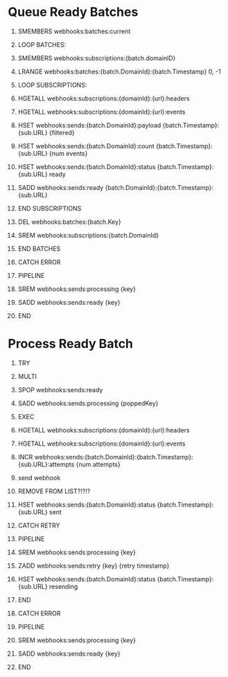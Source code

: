 # Queue Ready Batches
1. SMEMBERS webhooks:batches:current
1. LOOP BATCHES:
1. SMEMBERS webhooks:subscriptions:{batch.domainID}
1. LRANGE webhooks:batches:{batch.DomainId}:{batch.Timestamp} 0, -1
1. LOOP SUBSCRIPTIONS:
1. HGETALL webhooks:subscriptions:{domainId}:{url}:headers
1. HGETALL webhooks:subscriptions:{domainId}:{url}:events
1. HSET webhooks:sends:{batch.DomainId}:payload {batch.Timestamp}:{sub.URL} {filtered}
1. HSET webhooks:sends:{batch.DomainId}:count {batch.Timestamp}:{sub.URL} {num events}
1. HSET webhooks:sends:{batch.DomainId}:status {batch.Timestamp}:{sub.URL} ready
1. SADD webhooks:sends:ready {batch.DomainId}:{batch.Timestamp}:{sub.URL}
1. END SUBSCRIPTIONS
1. DEL webhooks:batches:{batch.Key}
1. SREM webhooks:subscriptions:{batch.DomainId}
1. END BATCHES

1. CATCH ERROR
1. PIPELINE
1. SREM webhooks:sends:processing {key}
1. SADD webhooks:sends:ready {key}
1. END

# Process Ready Batch
1. TRY
1. MULTI
1. SPOP webhooks:sends:ready
1. SADD webhooks:sends:processing {poppedKey}
1. EXEC
1. HGETALL webhooks:subscriptions:{domainId}:{url}:headers
1. HGETALL webhooks:subscriptions:{domainId}:{url}:events
1. INCR webhooks:sends:{batch.DomainId}:{batch.Timestamp}:{sub.URL}:attempts {num attempts}
1. send webhook
1. REMOVE FROM LIST?!?!?
1. HSET webhooks:sends:{batch.DomainId}:status {batch.Timestamp}:{sub.URL} sent

1. CATCH RETRY
1. PIPELINE
1. SREM webhooks:sends:processing {key}
1. ZADD webhooks:sends:retry {key} {retry timestamp}
1. HSET webhooks:sends:{batch.DomainId}:status {batch.Timestamp}:{sub.URL} resending
1. END

1. CATCH ERROR
1. PIPELINE
1. SREM webhooks:sends:processing {key}
1. SADD webhooks:sends:ready {key}
1. END
